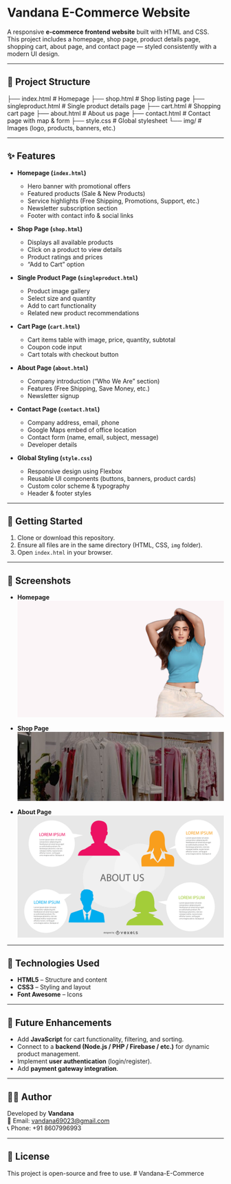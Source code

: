 # Vandana E-Commerce Website

A responsive **e-commerce frontend website** built with HTML and CSS.  
This project includes a homepage, shop page, product details page, shopping cart, about page, and contact page — styled consistently with a modern UI design.

---

## 📂 Project Structure

├── index.html # Homepage
├── shop.html # Shop listing page
├── singleproduct.html # Single product details page
├── cart.html # Shopping cart page
├── about.html # About us page
├── contact.html # Contact page with map & form
├── style.css # Global stylesheet
└── img/ # Images (logo, products, banners, etc.)


---

## ✨ Features

- **Homepage (`index.html`)**
  - Hero banner with promotional offers
  - Featured products (Sale & New Products)
  - Service highlights (Free Shipping, Promotions, Support, etc.)
  - Newsletter subscription section
  - Footer with contact info & social links

- **Shop Page (`shop.html`)**
  - Displays all available products
  - Click on a product to view details
  - Product ratings and prices
  - “Add to Cart” option

- **Single Product Page (`singleproduct.html`)**
  - Product image gallery
  - Select size and quantity
  - Add to cart functionality
  - Related new product recommendations

- **Cart Page (`cart.html`)**
  - Cart items table with image, price, quantity, subtotal
  - Coupon code input
  - Cart totals with checkout button

- **About Page (`about.html`)**
  - Company introduction (“Who We Are” section)
  - Features (Free Shipping, Save Money, etc.)
  - Newsletter signup

- **Contact Page (`contact.html`)**
  - Company address, email, phone
  - Google Maps embed of office location
  - Contact form (name, email, subject, message)
  - Developer details

- **Global Styling (`style.css`)**
  - Responsive design using Flexbox
  - Reusable UI components (buttons, banners, product cards)
  - Custom color scheme & typography
  - Header & footer styles

---

## 🚀 Getting Started

1. Clone or download this repository.
2. Ensure all files are in the same directory (HTML, CSS, `img` folder).
3. Open `index.html` in your browser.

---

## 📸 Screenshots

- **Homepage**
  ![Homepage Preview](img/hero5.jpg)

- **Shop Page**
  ![Shop Page](img/banner/shoplogo.jpg)

- **About Page**
  ![About Page](img/about/A1.jpg)

---

## 🔧 Technologies Used

- **HTML5** – Structure and content  
- **CSS3** – Styling and layout  
- **Font Awesome** – Icons  

---

## 📌 Future Enhancements

- Add **JavaScript** for cart functionality, filtering, and sorting.  
- Connect to a **backend (Node.js / PHP / Firebase / etc.)** for dynamic product management.  
- Implement **user authentication** (login/register).  
- Add **payment gateway integration**.

---

## 👨‍💻 Author

Developed by **Vandana**  
📧 Email: vandana69023@gmail.com  
📞 Phone: +91 8607996993  

---

## 📜 License

This project is open-source and free to use.
#   V a n d a n a - E - C o m m e r c e 
 
 